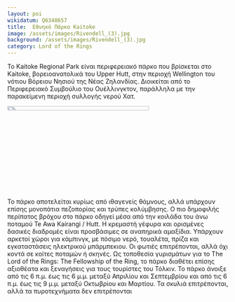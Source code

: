 ```yaml
---
layout: poi
wikidatum: Q6348657
title:  Εθνηκό Πάρκο Kaitoke        
image: /assets/images/Rivendell_(3).jpg
background: /assets/images/Rivendell_(3).jpg
category: Lord of the Rings
---
```


<p>Το Kaitoke Regional Park είναι περιφερειακό πάρκο που βρίσκεται στο Kaitoke, βορειοανατολικά του Upper Hutt, στην περιοχή Wellington του νότιου Βόρειου Νησιού της Νέας Ζηλανδίας. Διοικείται από το Περιφερειακό Συμβούλιο του Ουέλλινγκτον, παράλληλα με την παρακείμενη περιοχή συλλογής νερού Χατ.</p>

<img src= "/heritage-promotion/assets/images/Rivendell_(3).jpg" style="width: 80%; height: 5%;">

<p>Το πάρκο αποτελείται κυρίως από ιθαγενείς θάμνους, αλλά υπάρχουν επίσης μονοπάτια πεζοπορίας και τρύπες κολύμβησης. Ο πιο δημοφιλής περίπατος βρόχου στο πάρκο οδηγεί μέσα από την κοιλάδα του άνω ποταμού Te Awa Kairangi / Hutt. Η κρεμαστή γέφυρα και ορισμένες δασικές διαδρομές είναι προσβάσιμες σε αναπηρικά αμαξίδια. Υπάρχουν αρκετοί χώροι για κάμπινγκ, με πόσιμο νερό, τουαλέτα, πρίζα και εγκαταστάσεις ηλεκτρικού μπάρμπεκιου. Οι φωτιές επιτρέπονται, αλλά όχι κοντά σε κοίτες ποταμών ή σκηνές. Ως τοποθεσία γυρισμάτων για το The Lord of the Rings: The Fellowship of the Ring, το πάρκο διαθέτει επίσης αξιοθέατα και ξεναγήσεις για τους τουρίστες του Τόλκιν. Το πάρκο άνοιξε από τις 6 π.μ. έως τις 6 μ.μ. μεταξύ Απριλίου και Σεπτεμβρίου και από τις 6 π.μ. έως τις 9 μ.μ. μεταξύ Οκτωβρίου και Μαρτίου. Τα σκυλιά επιτρέπονται, αλλά τα πυροτεχνήματα δεν επιτρέπονται</p>
